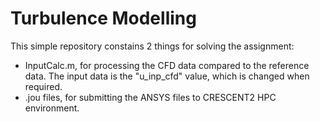 # Turbulence Modelling
This simple repository constains 2 things for solving the assignment:
- InputCalc.m, for processing the CFD data compared to the reference data. The input data is the "u_inp_cfd" value, which is changed when required.
- .jou files, for submitting the ANSYS files to CRESCENT2 HPC environment. 
